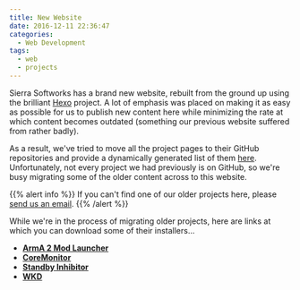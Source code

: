 ```yaml
---
title: New Website
date: 2016-12-11 22:36:47
categories:
  - Web Development
tags:
  - web
  - projects
---
```

Sierra Softworks has a brand new website, rebuilt from the ground up using the
brilliant [Hexo][hexo] project. A lot of emphasis was placed on making it as
easy as possible for us to publish new content here while minimizing the rate
at which content becomes outdated (something our previous website suffered
from rather badly).

As a result, we've tried to move all the project pages to their GitHub repositories
and provide a dynamically generated list of them [here](/projects/). Unfortunately,
not every project we had previously is on GitHub, so we're busy migrating some
of the older content across to this website.

{{% alert info %}}
If you can't find one of our older projects here, please
[send us an email](mailto:contact@sierrasoftworks.com).
{{% /alert %}}

<!--more-->

While we're in the process of migrating older projects, here are links at which
you can download some of their installers...

 - [**ArmA 2 Mod Launcher**](https://cdn.sierrasoftworks.com/arma2ml/ArmA2ML.exe)
 - [**CoreMonitor**](https://cdn.sierrasoftworks.com/coremonitor/CoreMonitorSetup.exe)
 - [**Standby Inhibitor**](https://cdn.sierrasoftworks.com/standby-inhibitor/Standby%20Inhibitor%201.0.exe)
 - [**WKD**](https://cdn.sierrasoftworks.com/wkd/WKDSetup.exe)


[hexo]: https://hexo.io